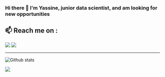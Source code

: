 ### Hi there 👋 I'm Yassine, junior data scientist, and am looking for new opportunities  

## 📫 Reach me on :  

[<img src="https://img.shields.io/badge/LinkedIn-0077B5?style=for-the-badge&logo=linkedin&logoColor=white"/>](https://www.linkedin.com/in/altimis/)
[<img src="https://img.shields.io/badge/Telegram-2CA5E0?style=for-the-badge&logo=telegram&logoColor=white"/>](https://www.facebook.com/yassineaitjeddi/) 


---

![Github stats](https://github-readme-stats.vercel.app/api?username=Altimis)

![](https://komarev.com/ghpvc/?username=Altimis)
